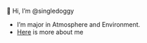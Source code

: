 👋 Hi, I’m @singledoggy

-  I’m major in Atmosphere and Environment.
- [Here](https://samhan.fun/) is more about me 
